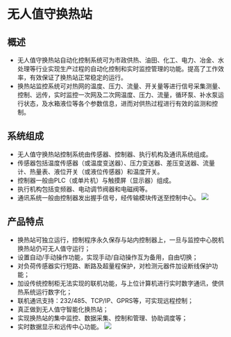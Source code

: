 # 无人值守换热站
## 概述
- 无人值守换热站自动化控制系统可为市政供热、油田、化工、电力、冶金、水处理等行业实现生产过程的自动化控制和实时监控管理的功能。提高了工作效率，有效保证了换热站正常稳定的运行。
- 换热站监控系统可对热网的温度、压力、流量、开关量等进行信号采集测量、控制、远传，实时监控一次网及二次网温度、压力、流量，循环泵、补水泵运行状态，及水箱液位等各个参数信息，进而对供热过程进行有效的监测和控制。
## 系统组成
- 无人值守换热站控制系统由传感器、控制器、执行机构及通讯系统组成。
- 传感器包括温度传感器（或温度变送器）、压力变送器、差压变送器、流量计、热量表、液位开关（或液位传感器）和温度开关。
- 控制器一般由PLC（或单片机）与触摸屏（显示器）组成。
- 执行机构包括变频器、电动调节阀器和电磁阀等。
- 通讯系统一般由控制器发出握手信号，经传输模块传送至控制中心。
![  ](./img/system/090516.jpg)
## 产品特点
- 换热站可独立运行，控制程序永久保存与站内控制器上，一旦与监控中心脱机换热站仍可无人值守运行；
- 设置自动/手动操作功能，实现手动/自动操作互为备用，自由切换；
- 对负荷传感器实行短路、断路及超量程保护，对检测元器件加设断线保护功能；
- 加设传统控制柜无法实现的联机功能，与上位计算机进行实时数字通讯，使供热系统运行数字化；
- 联机通讯支持：232/485、TCP/IP、GPRS等，可实现远程控制；
- 真正做到无人值守智能化换热站；
- 实现换热站的集中监控、数据采集、控制和管理、协助调度等；
- 实时数据显示和远传中心功能。
![  ](./img/system/090554.jpg)
